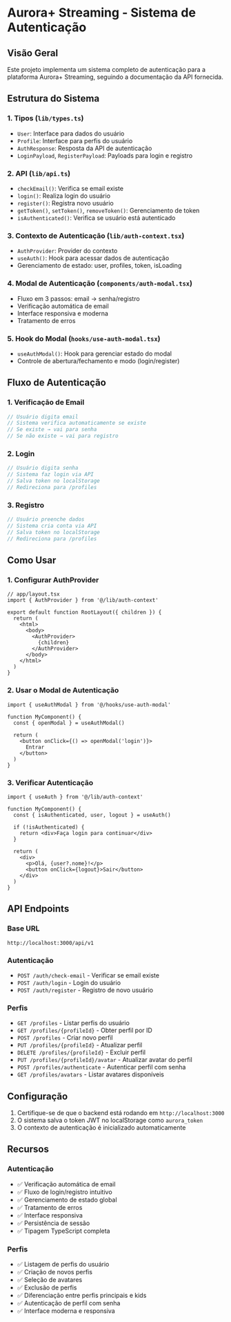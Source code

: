 # Aurora+ Streaming - Sistema de Autenticação

## Visão Geral

Este projeto implementa um sistema completo de autenticação para a plataforma Aurora+ Streaming, seguindo a documentação da API fornecida.

## Estrutura do Sistema

### 1. Tipos (`lib/types.ts`)
- `User`: Interface para dados do usuário
- `Profile`: Interface para perfis do usuário
- `AuthResponse`: Resposta da API de autenticação
- `LoginPayload`, `RegisterPayload`: Payloads para login e registro

### 2. API (`lib/api.ts`)
- `checkEmail()`: Verifica se email existe
- `login()`: Realiza login do usuário
- `register()`: Registra novo usuário
- `getToken()`, `setToken()`, `removeToken()`: Gerenciamento de token
- `isAuthenticated()`: Verifica se usuário está autenticado

### 3. Contexto de Autenticação (`lib/auth-context.tsx`)
- `AuthProvider`: Provider do contexto
- `useAuth()`: Hook para acessar dados de autenticação
- Gerenciamento de estado: user, profiles, token, isLoading

### 4. Modal de Autenticação (`components/auth-modal.tsx`)
- Fluxo em 3 passos: email → senha/registro
- Verificação automática de email
- Interface responsiva e moderna
- Tratamento de erros

### 5. Hook do Modal (`hooks/use-auth-modal.tsx`)
- `useAuthModal()`: Hook para gerenciar estado do modal
- Controle de abertura/fechamento e modo (login/register)

## Fluxo de Autenticação

### 1. Verificação de Email
```typescript
// Usuário digita email
// Sistema verifica automaticamente se existe
// Se existe → vai para senha
// Se não existe → vai para registro
```

### 2. Login
```typescript
// Usuário digita senha
// Sistema faz login via API
// Salva token no localStorage
// Redireciona para /profiles
```

### 3. Registro
```typescript
// Usuário preenche dados
// Sistema cria conta via API
// Salva token no localStorage
// Redireciona para /profiles
```

## Como Usar

### 1. Configurar AuthProvider
```tsx
// app/layout.tsx
import { AuthProvider } from '@/lib/auth-context'

export default function RootLayout({ children }) {
  return (
    <html>
      <body>
        <AuthProvider>
          {children}
        </AuthProvider>
      </body>
    </html>
  )
}
```

### 2. Usar o Modal de Autenticação
```tsx
import { useAuthModal } from '@/hooks/use-auth-modal'

function MyComponent() {
  const { openModal } = useAuthModal()
  
  return (
    <button onClick={() => openModal('login')}>
      Entrar
    </button>
  )
}
```

### 3. Verificar Autenticação
```tsx
import { useAuth } from '@/lib/auth-context'

function MyComponent() {
  const { isAuthenticated, user, logout } = useAuth()
  
  if (!isAuthenticated) {
    return <div>Faça login para continuar</div>
  }
  
  return (
    <div>
      <p>Olá, {user?.nome}!</p>
      <button onClick={logout}>Sair</button>
    </div>
  )
}
```

## API Endpoints

### Base URL
```
http://localhost:3000/api/v1
```

### Autenticação
- `POST /auth/check-email` - Verificar se email existe
- `POST /auth/login` - Login do usuário
- `POST /auth/register` - Registro de novo usuário

### Perfis
- `GET /profiles` - Listar perfis do usuário
- `GET /profiles/{profileId}` - Obter perfil por ID
- `POST /profiles` - Criar novo perfil
- `PUT /profiles/{profileId}` - Atualizar perfil
- `DELETE /profiles/{profileId}` - Excluir perfil
- `PUT /profiles/{profileId}/avatar` - Atualizar avatar do perfil
- `POST /profiles/authenticate` - Autenticar perfil com senha
- `GET /profiles/avatars` - Listar avatares disponíveis

## Configuração

1. Certifique-se de que o backend está rodando em `http://localhost:3000`
2. O sistema salva o token JWT no localStorage como `aurora_token`
3. O contexto de autenticação é inicializado automaticamente

## Recursos

### Autenticação
- ✅ Verificação automática de email
- ✅ Fluxo de login/registro intuitivo
- ✅ Gerenciamento de estado global
- ✅ Tratamento de erros
- ✅ Interface responsiva
- ✅ Persistência de sessão
- ✅ Tipagem TypeScript completa

### Perfis
- ✅ Listagem de perfis do usuário
- ✅ Criação de novos perfis
- ✅ Seleção de avatares
- ✅ Exclusão de perfis
- ✅ Diferenciação entre perfis principais e kids
- ✅ Autenticação de perfil com senha
- ✅ Interface moderna e responsiva 